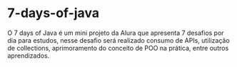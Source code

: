 # 7-days-of-java

O 7 days of Java é um mini projeto da Alura que apresenta 7 desafios por dia para estudos, nesse desafio será realizado consumo de APIs, utilização de collections, aprimoramento do conceito de POO na prática, entre outros aprendizados. 
